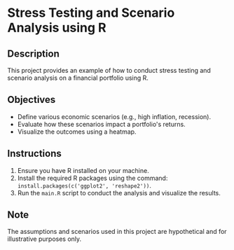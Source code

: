 
# Stress Testing and Scenario Analysis using R

## Description
This project provides an example of how to conduct stress testing and scenario analysis on a financial portfolio using R.

## Objectives
- Define various economic scenarios (e.g., high inflation, recession).
- Evaluate how these scenarios impact a portfolio's returns.
- Visualize the outcomes using a heatmap.

## Instructions
1. Ensure you have R installed on your machine.
2. Install the required R packages using the command: `install.packages(c('ggplot2', 'reshape2'))`.
3. Run the `main.R` script to conduct the analysis and visualize the results.

## Note
The assumptions and scenarios used in this project are hypothetical and for illustrative purposes only.
